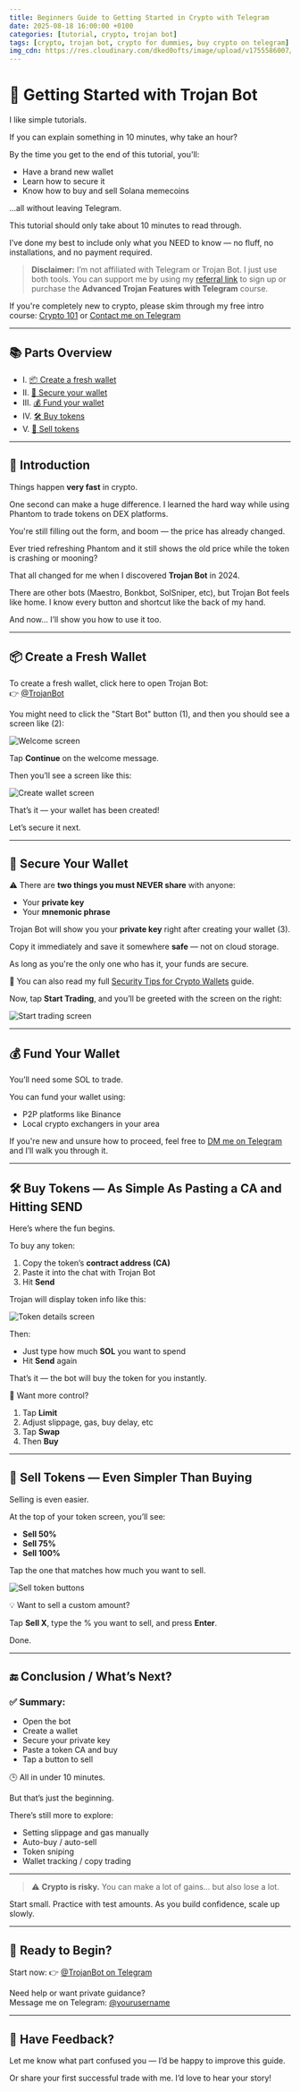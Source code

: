 ```yaml
---
title: Beginners Guide to Getting Started in Crypto with Telegram
date: 2025-08-18 16:00:00 +0100
categories: [tutorial, crypto, trojan bot]
tags: [crypto, trojan bot, crypto for dummies, buy crypto on telegram]
img_cdn: https://res.cloudinary.com/dked0ofts/image/upload/v1755586007/
---
```


# 🚀 Getting Started with Trojan Bot

I like simple tutorials.

If you can explain something in 10 minutes, why take an hour?

By the time you get to the end of this tutorial, you'll:
- Have a brand new wallet
- Learn how to secure it
- Know how to buy and sell Solana memecoins

…all without leaving Telegram.

This tutorial should only take about 10 minutes to read through.

I’ve done my best to include only what you NEED to know — no fluff, no installations, and no payment required.

> **Disclaimer:** I’m not affiliated with Telegram or Trojan Bot. I just use both tools. You can support me by using my [referral link](https://t.me/achilles_trojanbot?start=r-cwxander) to sign up or purchase the **Advanced Trojan Features with Telegram** course.

If you're completely new to crypto, please skim through my free intro course: [Crypto 101](#) or [Contact me on Telegram](https://t.me/cwxand3r)

---

## 📚 Parts Overview

- I. [📦 Create a fresh wallet](#-create-a-fresh-wallet)
- II. [🔐 Secure your wallet](#-secure-your-wallet)
- III. [💰 Fund your wallet](#-fund-your-wallet)
- IV. [🛠️ Buy tokens](#buy-tokens)
- V. [💸 Sell tokens](#-sell-tokens--even-simpler-than-buying)

---

## 🧠 Introduction

Things happen **very fast** in crypto.

One second can make a huge difference. I learned the hard way while using Phantom to trade tokens on DEX platforms.

You're still filling out the form, and boom — the price has already changed.

Ever tried refreshing Phantom and it still shows the old price while the token is crashing or mooning?

That all changed for me when I discovered **Trojan Bot** in 2024.

There are other bots (Maestro, Bonkbot, SolSniper, etc), but Trojan Bot feels like home. I know every button and shortcut like the back of my hand.

And now… I’ll show you how to use it too.

---

## 📦 Create a Fresh Wallet

To create a fresh wallet, click here to open Trojan Bot:  
👉 [@TrojanBot](https://t.me/achilles_trojanbot?start=r-cwxander)

You might need to click the "Start Bot" button (1), and then you should see a screen like (2):

![Welcome screen](https://res.cloudinary.com/dked0ofts/image/upload/v1755586007/trojan-bot-telegram-tutorial-images-1_qc5ggz.png)

Tap **Continue** on the welcome message.

Then you’ll see a screen like this:

![Create wallet screen](https://res.cloudinary.com/dked0ofts/image/upload/v1755587486/trojan-bot-telegram-tutorial-images-2_sll98t.png)

That’s it — your wallet has been created!

Let’s secure it next.

---

## 🔐 Secure Your Wallet

⚠️ There are **two things you must NEVER share** with anyone:

- Your **private key**
- Your **mnemonic phrase**

Trojan Bot will show you your **private key** right after creating your wallet (3).

Copy it immediately and save it somewhere **safe** — not on cloud storage.

As long as you're the only one who has it, your funds are secure.

📌 You can also read my full [Security Tips for Crypto Wallets](#) guide.

Now, tap **Start Trading**, and you’ll be greeted with the screen on the right:

![Start trading screen](https://your-cdn-link.com/trojan-main-menu.png)

---

## 💰 Fund Your Wallet

You’ll need some SOL to trade.

You can fund your wallet using:
- P2P platforms like Binance
- Local crypto exchangers in your area

If you're new and unsure how to proceed, feel free to [DM me on Telegram](https://t.me/cwxand3r) and I’ll walk you through it.

---
<a name="buy-tokens"></a>
## 🛠️ Buy Tokens — As Simple As Pasting a CA and Hitting SEND

Here’s where the fun begins.

To buy any token:
1. Copy the token’s **contract address (CA)**
2. Paste it into the chat with Trojan Bot
3. Hit **Send**

Trojan will display token info like this:

![Token details screen](https://your-cdn-link.com/trojan-token-preview.png)

Then:
- Just type how much **SOL** you want to spend
- Hit **Send** again

That’s it — the bot will buy the token for you instantly.

🧪 Want more control?

1. Tap **Limit**
2. Adjust slippage, gas, buy delay, etc
3. Tap **Swap**
4. Then **Buy**

---

## 💸 Sell Tokens — Even Simpler Than Buying

Selling is even easier.

At the top of your token screen, you’ll see:

- **Sell 50%**
- **Sell 75%**
- **Sell 100%**

Tap the one that matches how much you want to sell.

![Sell token buttons](https://your-cdn-link.com/trojan-sell-buttons.png)

💡 Want to sell a custom amount?

Tap **Sell X**, type the % you want to sell, and press **Enter**.

Done.

---

## 🔚 Conclusion / What’s Next?

### ✅ Summary:
- Open the bot
- Create a wallet
- Secure your private key
- Paste a token CA and buy
- Tap a button to sell

🕒 All in under 10 minutes.

But that’s just the beginning.

There’s still more to explore:
- Setting slippage and gas manually
- Auto-buy / auto-sell
- Token sniping
- Wallet tracking / copy trading

---

> ⚠️ **Crypto is risky.** You can make a lot of gains… but also lose a lot.

Start small. Practice with test amounts. As you build confidence, scale up slowly.

---

## 🚪 Ready to Begin?

Start now: 👉 [@TrojanBot on Telegram](https://t.me/achilles_trojanbot?start=r-cwxander)

Need help or want private guidance?  
Message me on Telegram: [@yourusername](https://t.me/cwxand3r)

---

## 💬 Have Feedback?

Let me know what part confused you — I’d be happy to improve this guide.

Or share your first successful trade with me. I’d love to hear your story!